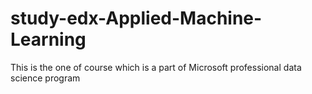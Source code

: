 # study-edx-Applied-Machine-Learning
This is the one of course which is a part of Microsoft professional data science program
